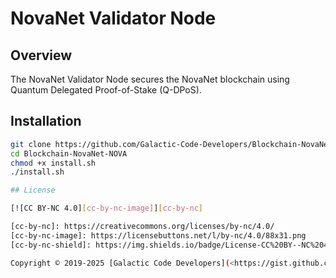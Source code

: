 # NovaNet Validator Node

## Overview
The NovaNet Validator Node secures the NovaNet blockchain using Quantum Delegated Proof-of-Stake (Q-DPoS).

## Installation
```bash
git clone https://github.com/Galactic-Code-Developers/Blockchain-NovaNet-NOVA.git
cd Blockchain-NovaNet-NOVA
chmod +x install.sh
./install.sh

## License

[![CC BY-NC 4.0][cc-by-nc-image]][cc-by-nc]

[cc-by-nc]: https://creativecommons.org/licenses/by-nc/4.0/
[cc-by-nc-image]: https://licensebuttons.net/l/by-nc/4.0/88x31.png
[cc-by-nc-shield]: https://img.shields.io/badge/License-CC%20BY--NC%204.0-lightgrey.svg

Copyright © 2019-2025 [Galactic Code Developers](<https://gist.github.com/ChrisTollefson/](https://github.com/Galactic-Code-Developers>)

